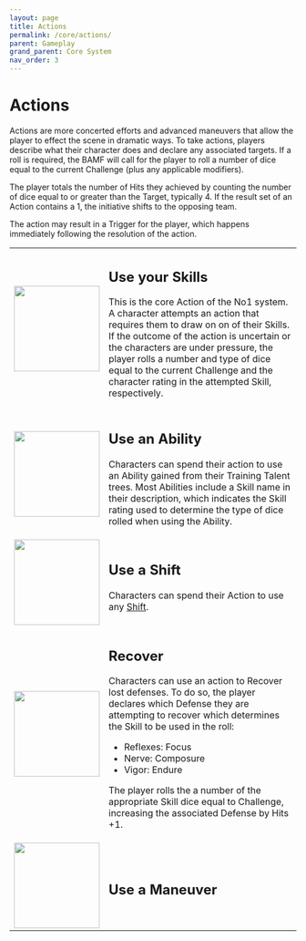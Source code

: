 ```yaml
---
layout: page
title: Actions
permalink: /core/actions/
parent: Gameplay
grand_parent: Core System
nav_order: 3
---
```


# Actions

Actions are more concerted efforts and advanced maneuvers that allow the player to effect the scene in dramatic ways.  To take actions, players describe what their character does and declare any associated targets.  If a roll is required, the BAMF will call for the player to roll a number of dice equal to the current Challenge (plus any applicable modifiers).

The player totals the number of Hits they achieved by counting the number of dice equal to or greater than the Target, typically 4. If the result set of an Action contains a 1, the initiative shifts to the opposing team.

The action may result in a Trigger for the player, which happens immediately following the resolution of the action.
<div style="width: 100%;">
<table>
    <tr>
        <td>
            <img src="/no1_system/assets/img/action_skills.png" width="150" height="150" style="vertical-align: middle; margin: 0 auto;">
        </td>
        <td>
            <h2>Use your Skills</h2>
            <p>
            This is the core Action of the No1 system.  A character attempts an action that requires them to draw on on of their Skills.  If the outcome of the action is uncertain or the characters are under pressure, the player rolls a number and type of dice equal to the current Challenge and the character rating in the attempted Skill, respectively.
            </p>
        </td>
    </tr>
    <tr>
        <td>
            <img src="/no1_system/assets/img/action_ability.png" width="150" height="150" style="vertical-align: middle; margin: 0 auto;">
        </td>
        <td>
            <h2>Use an Ability</h2>
            <p>
            Characters can spend their action to use an Ability gained from their Training Talent trees.  Most Abilities include a Skill name in their description, which indicates the Skill rating used to determine the type of dice rolled when using the Ability.
            </p>
        </td>
    </tr>
    <tr>
        <td>
            <img src="/no1_system/assets/img/shift.png" width="150" height="150" style="vertical-align: middle; margin: 0 auto;">
        </td>
        <td>
            <h2>Use a Shift</h2>
            <p>
            Characters can spend their Action to use any <a href="/no1_system/core/shifts/">Shift</a>.
            </p>
        </td>
    </tr>
    <tr>
        <td>
            <img src="/no1_system/assets/img/action_recover.png" width="150" height="150" style="  vertical-align: middle; margin: 0 auto;">
        </td>
        <td>
            <h2>Recover</h2>
            <p>
            Characters can use an action to Recover lost defenses.  To do so, the player declares which Defense they are attempting to recover which determines the Skill to be used in the roll:
                <ul>
                    <li>Reflexes: Focus</li>
                    <li>Nerve: Composure</li>
                    <li>Vigor: Endure</li>
                </ul>
            The player rolls the a number of the appropriate Skill dice equal to Challenge, increasing the associated Defense by Hits +1.
            </p>
        </td>
    </tr>
    <tr>
        <td>
            <img src="/no1_system/assets/img/d20_20.png" width="150" height="150" style="  vertical-align: middle; margin: 0 auto;">
        </td>
        <td>
            <h2>Use a Maneuver</h2>
            <p>
            </p>
        </td>
    </tr>
</table>
</div>

